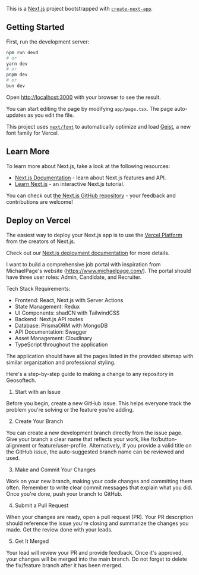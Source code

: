 This is a [Next.js](https://nextjs.org) project bootstrapped with [`create-next-app`](https://nextjs.org/docs/app/api-reference/cli/create-next-app).

## Getting Started

First, run the development server:

```bash
npm run devd
# or
yarn dev
# or
pnpm dev
# or
bun dev
```

Open [http://localhost:3000](http://localhost:3000) with your browser to see the result.

You can start editing the page by modifying `app/page.tsx`. The page auto-updates as you edit the file.

This project uses [`next/font`](https://nextjs.org/docs/app/building-your-application/optimizing/fonts) to automatically optimize and load [Geist](https://vercel.com/font), a new font family for Vercel.

## Learn More

To learn more about Next.js, take a look at the following resources:

- [Next.js Documentation](https://nextjs.org/docs) - learn about Next.js features and API.
- [Learn Next.js](https://nextjs.org/learn) - an interactive Next.js tutorial.

You can check out [the Next.js GitHub repository](https://github.com/vercel/next.js) - your feedback and contributions are welcome!

## Deploy on Vercel

The easiest way to deploy your Next.js app is to use the [Vercel Platform](https://vercel.com/new?utm_medium=default-template&filter=next.js&utm_source=create-next-app&utm_campaign=create-next-app-readme) from the creators of Next.js.

Check out our [Next.js deployment documentation](https://nextjs.org/docs/app/building-your-application/deploying) for more details.


I want to build a comprehensive job portal with inspiration from MichaelPage's website (https://www.michaelpage.com/). The portal should have three user roles: Admin, Candidate, and Recruiter. 

Tech Stack Requirements:
- Frontend: React, Next.js with Server Actions
- State Management: Redux
- UI Components: shadCN with TailwindCSS
- Backend: Next.js API routes
- Database: PrismaORM with MongoDB
- API Documentation: Swagger
- Asset Management: Cloudinary
- TypeScript throughout the application

The application should have all the pages listed in the provided sitemap with similar organization and professional styling.



Here's a step-by-step guide to making a change to any repository in Geosoftech.
 
1. Start with an Issue
 
Before you begin, create a new GitHub issue. This helps everyone track the problem you're solving or the feature you're adding.
 
2. Create Your Branch
 
You can create a new development branch directly from the issue page. Give your branch a clear name that reflects your work, like fix/button-alignment or feature/user-profile. Alternatively, if you provide a valid title on the GitHub issue, the auto-suggested branch name can be reviewed and used. 
 
3. Make and Commit Your Changes
 
Work on your new branch, making your code changes and committing them often. Remember to write clear commit messages that explain what you did. Once you're done, push your branch to GitHub.
 
4. Submit a Pull Request
 
When your changes are ready, open a pull request (PR). Your PR description should reference the issue you're closing and summarize the changes you made. Get the review done with your leads.
 
5. Get It Merged
 
Your lead will review your PR and provide feedback. Once it's approved, your changes will be merged into the main branch. Do not forget to delete the fix/feature branch after it has been merged.
